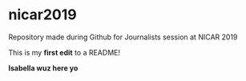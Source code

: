 # nicar2019

Repository made during Github for Journalists session at NICAR 2019

This is my **first edit** to a README!

**Isabella wuz here yo**
